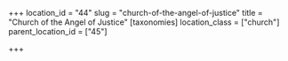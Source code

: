 +++
location_id = "44"
slug = "church-of-the-angel-of-justice"
title = "Church of the Angel of Justice"
[taxonomies]
location_class = ["church"]
parent_location_id = ["45"]

+++


